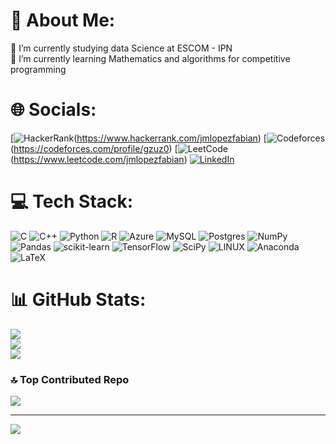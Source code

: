 # 💫 About Me:
🔭 I’m currently studying data Science at ESCOM - IPN<br>🌱 I’m currently learning Mathematics and algorithms for competitive programming<br>

# 🌐 Socials:
[![HackerRank](https://raw.githubusercontent.com/rahuldkjain/github-profile-readme-generator/master/src/images/icons/Social/hackerrank.svg)(https://www.hackerrank.com/jmlopezfabian)
[![Codeforces](https://raw.githubusercontent.com/rahuldkjain/github-profile-readme-generator/master/src/images/icons/Social/codeforces.svg)(https://codeforces.com/profile/gzuz0)
[![LeetCode](https://raw.githubusercontent.com/rahuldkjain/github-profile-readme-generator/master/src/images/icons/Social/leet-code.svg)(https://www.leetcode.com/jmlopezfabian)
[![LinkedIn](https://img.shields.io/badge/LinkedIn-%230077B5.svg?logo=linkedin&logoColor=white)](https://www.linkedin.com/in/jes%C3%BAs-manuel-l%C3%B3pez-fabi%C3%A1n-533b191b7/)

# 💻 Tech Stack:
![C](https://img.shields.io/badge/c-%2300599C.svg?style=for-the-badge&logo=c&logoColor=white) ![C++](https://img.shields.io/badge/c++-%2300599C.svg?style=for-the-badge&logo=c%2B%2B&logoColor=white) ![Python](https://img.shields.io/badge/python-3670A0?style=for-the-badge&logo=python&logoColor=ffdd54) ![R](https://img.shields.io/badge/r-%23276DC3.svg?style=for-the-badge&logo=r&logoColor=white) ![Azure](https://img.shields.io/badge/azure-%230072C6.svg?style=for-the-badge&logo=azure-devops&logoColor=white) ![MySQL](https://img.shields.io/badge/mysql-%2300f.svg?style=for-the-badge&logo=mysql&logoColor=white) ![Postgres](https://img.shields.io/badge/postgres-%23316192.svg?style=for-the-badge&logo=postgresql&logoColor=white) ![NumPy](https://img.shields.io/badge/numpy-%23013243.svg?style=for-the-badge&logo=numpy&logoColor=white) ![Pandas](https://img.shields.io/badge/pandas-%23150458.svg?style=for-the-badge&logo=pandas&logoColor=white) ![scikit-learn](https://img.shields.io/badge/scikit--learn-%23F7931E.svg?style=for-the-badge&logo=scikit-learn&logoColor=white) ![TensorFlow](https://img.shields.io/badge/TensorFlow-%23FF6F00.svg?style=for-the-badge&logo=TensorFlow&logoColor=white) ![SciPy](https://img.shields.io/badge/SciPy-%230C55A5.svg?style=for-the-badge&logo=scipy&logoColor=%white) ![LINUX](https://img.shields.io/badge/Linux-FCC624?style=for-the-badge&logo=linux&logoColor=black) ![Anaconda](https://img.shields.io/badge/Anaconda-%2344A833.svg?style=for-the-badge&logo=anaconda&logoColor=white)
![LaTeX](https://img.shields.io/badge/latex-%23008080.svg?style=for-the-badge&logo=latex&logoColor=white)
# 📊 GitHub Stats:
![](https://github-readme-stats.vercel.app/api?username=jmlopezfabian&theme=gotham&hide_border=false&include_all_commits=false&count_private=false)<br/>
![](https://github-readme-streak-stats.herokuapp.com/?user=jmlopezfabian&theme=gotham&hide_border=false)<br/>
![](https://github-readme-stats.vercel.app/api/top-langs/?username=jmlopezfabian&theme=gotham&hide_border=false&include_all_commits=false&count_private=false&layout=compact)

### 🔝 Top Contributed Repo
![](https://github-contributor-stats.vercel.app/api?username=jmlopezfabian&limit=5&theme=apprentice&combine_all_yearly_contributions=true)

---
[![](https://visitcount.itsvg.in/api?id=jmlopezfabian&icon=2&color=6)](https://visitcount.itsvg.in)